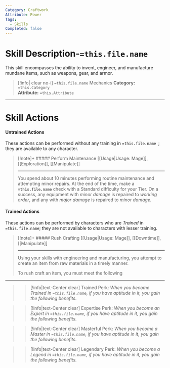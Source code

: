 ```yaml
---
Category: Craftwork
Attribute: Power
Tags:
  - Skills
Completed: false
---
```

# Skill Description-`=this.file.name`
This skill encompasses the ability to invent, engineer, and manufacture mundane items, such as weapons, gear, and armor. 

>[!info| clear no-i] `=this.file.name` Mechanics
>**Category:** `=this.Category`   
>**Attribute:** `=this.Attribute`
- - -
# Skill Actions
#### Untrained Actions
These actions can be performed without any training in `=this.file.name `; they are available to any character. 
> [!note]+ ##### Perform Maintenance
> [[Usage\|Usage: Mage]], [[Exploration]], [[Manipulate]]
>- - -
> You spend about 10 minutes performing routine maintenance and attempting minor repairs. At the end of the time, make a **`=this.file.name`** check with a Standard difficulty for your Tier. On a success, any equipment with *minor damage* is repaired to *working order*, and any with *major damage* is repaired to *minor damage.*

#### Trained Actions
These actions can be performed by characters who are *Trained* in `=this.file.name`; they are not available to characters with lesser training.
> [!note]+ ##### Rush Crafting 
> [[Usage\|Usage: Mage]], [[Downtime]], [[Manipulate]]
> - - -
> Using your skills with engineering and manufacturing, you attempt to create an item from raw materials in a timely manner. 
> 
> To rush craft an item, you must meet the following 

- - -
>> [!info|text-Center clear] Trained Perk: 
>> *When you become Trained in `=this.file.name`, if you have aptitude in it, you gain the following benefits.*
>> 

>> [!info|text-Center clear] Expertise Perk: 
>> *When you become an Expert in `=this.file.name`, if you have aptitude in it, you gain the following benefits.*
>> 

>> [!info|text-Center clear] Masterful Perk: 
>> *When you become a Master in `=this.file.name`, if you have aptitude in it, you gain the following benefits.*
>> 

>> [!info|text-Center clear] Legendary Perk: 
>> *When you become a Legend in `=this.file.name`, if you have aptitude in it, you gain the following benefits.*
>> 